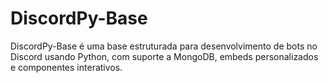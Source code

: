 # DiscordPy-Base
 DiscordPy-Base é uma base estruturada para desenvolvimento de bots no Discord usando Python, com suporte a MongoDB, embeds personalizados e componentes interativos.
